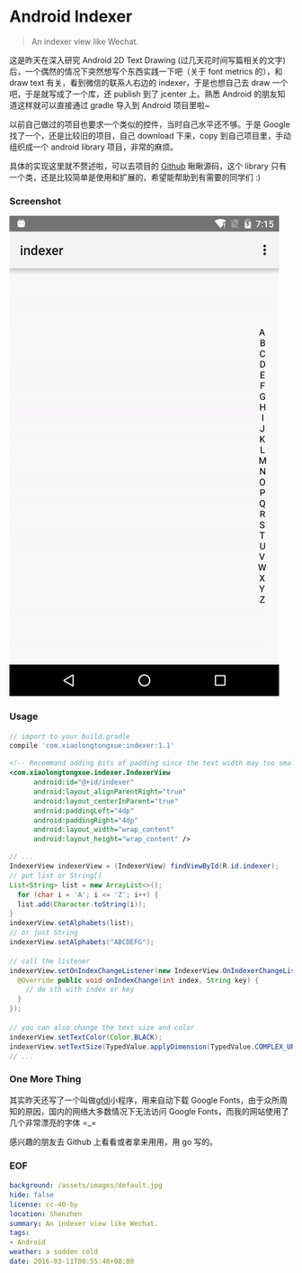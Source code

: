Android Indexer
===

> An indexer view like Wechat.

这是昨天在深入研究 Android 2D Text Drawing (过几天花时间写篇相关的文字) 后，一个偶然的情况下突然想写个东西实践一下吧（关于 font metrics 的），和 draw text 有关，看到微信的联系人右边的 indexer，于是也想自己去 draw 一个吧，于是就写成了一个库，还 publish 到了 jcenter 上。熟悉 Android 的朋友知道这样就可以直接通过 gradle 导入到 Android 项目里啦~

以前自己做过的项目也要求一个类似的控件，当时自己水平还不够。于是 Google 找了一个，还是比较旧的项目，自己 download 下来，copy 到自己项目里，手动组织成一个 android library 项目，非常的麻烦。

具体的实现这里就不赘述啦，可以去项目的 [Github][1] 瞅瞅源码，这个 library 只有一个类，还是比较简单是使用和扩展的，希望能帮助到有需要的同学们 :)

### Screenshot
![Screenshot](screenshot.gif)

### Usage
```groovy
// import to your build.gradle
compile 'com.xiaolongtongxue:indexer:1.1'
```

```xml
<!-- Recommand adding bits of padding since the text width may too small making touch hard -->
<com.xiaolongtongxue.indexer.IndexerView
      android:id="@+id/indexer"
      android:layout_alignParentRight="true"
      android:layout_centerInParent="true"
      android:paddingLeft="4dp"
      android:paddingRight="4dp"
      android:layout_width="wrap_content"
      android:layout_height="wrap_content" />
```

```java
// ...
IndexerView indexerView = (IndexerView) findViewById(R.id.indexer);
// put list or String[]
List<String> list = new ArrayList<>();
  for (char i = 'A'; i <= 'Z'; i++) {
  list.add(Character.toString(i));
}
indexerView.setAlphabets(list);
// or just String
indexerView.setAlphabets("ABCDEFG");

// call the listener
indexerView.setOnIndexChangeListener(new IndexerView.OnIndexerChangeListener() {
  @Override public void onIndexChange(int index, String key) {
    // do sth with index or key
  }
});

// you can also change the text size and color
indexerView.setTextColor(Color.BLACK);
indexerView.setTextSize(TypedValue.applyDimension(TypedValue.COMPLEX_UNIT_SP, 14, getResources().getDisplayMetrics()));
// ...
```

### One More Thing
其实昨天还写了一个叫做[gfdl][2]小程序，用来自动下载 Google Fonts，由于众所周知的原因，国内的网络大多数情况下无法访问 Google Fonts，而我的网站使用了几个非常漂亮的字体 =_=

感兴趣的朋友去 Github 上看看或者拿来用用，用 go 写的。

### EOF
```yaml
background: /assets/images/default.jpg
hide: false
license: cc-40-by
location: Shenzhen
summary: An indexer view like Wechat.
tags:
- Android
weather: a sudden cold
date: 2016-03-11T00:55:48+08:00
```

[1]: https://github.com/longkai/indexer
[2]: https://github.com/longkai/xiaolongtongxue.com/tree/alpha/cmd/gfdl


